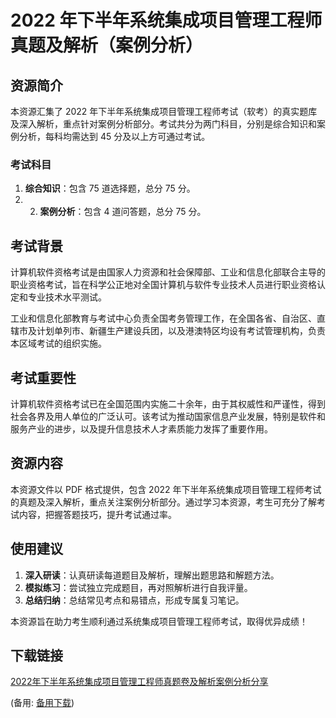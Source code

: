  # 2022 年下半年系统集成项目管理工程师真题及解析（案例分析）

 ## 资源简介

 本资源汇集了 2022 年下半年系统集成项目管理工程师考试（软考）的真实题库及深入解析，重点针对案例分析部分。考试共分为两门科目，分别是综合知识和案例分析，每科均需达到 45 分及以上方可通过考试。

 ### 考试科目

 1. **综合知识**：包含 75 道选择题，总分 75 分。
 2. 2. **案例分析**：包含 4 道问答题，总分 75 分。

 ## 考试背景

 计算机软件资格考试是由国家人力资源和社会保障部、工业和信息化部联合主导的职业资格考试，旨在科学公正地对全国计算机与软件专业技术人员进行职业资格认定和专业技术水平测试。

 工业和信息化部教育与考试中心负责全国考务管理工作，在全国各省、自治区、直辖市及计划单列市、新疆生产建设兵团，以及港澳特区均设有考试管理机构，负责本区域考试的组织实施。

 ## 考试重要性

 计算机软件资格考试已在全国范围内实施二十余年，由于其权威性和严谨性，得到社会各界及用人单位的广泛认可。该考试为推动国家信息产业发展，特别是软件和服务产业的进步，以及提升信息技术人才素质能力发挥了重要作用。

 ## 资源内容

 本资源文件以 PDF 格式提供，包含 2022 年下半年系统集成项目管理工程师考试的真题及深入解析，重点关注案例分析部分。通过学习本资源，考生可充分了解考试内容，把握答题技巧，提升考试通过率。

 ## 使用建议

 1. **深入研读**：认真研读每道题目及解析，理解出题思路和解题方法。
 2. **模拟练习**：尝试独立完成题目，再对照解析进行自我评量。
 3. **总结归纳**：总结常见考点和易错点，形成专属复习笔记。

 本资源旨在助力考生顺利通过系统集成项目管理工程师考试，取得优异成绩！

 ## 下载链接
 [2022年下半年系统集成项目管理工程师真题卷及解析案例分析分享](https://pan.quark.cn/s/be4f9f9d1336) 

 (备用: [备用下载](https://pan.baidu.com/s/1zXt-UWEFWeeeWF38KhemCg?pwd=1234))
